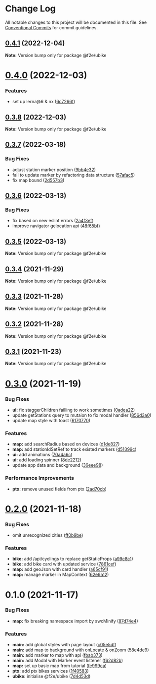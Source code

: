 # Change Log

All notable changes to this project will be documented in this file.
See [Conventional Commits](https://conventionalcommits.org) for commit guidelines.

## [0.4.1](https://github.com/Howard86/f2e-2011/compare/@f2e/ubike@0.4.0...@f2e/ubike@0.4.1) (2022-12-04)

**Note:** Version bump only for package @f2e/ubike

# [0.4.0](https://github.com/Howard86/f2e-2011/compare/@f2e/ubike@0.3.8...@f2e/ubike@0.4.0) (2022-12-03)

### Features

- set up lerna@6 & nx ([6c7266f](https://github.com/Howard86/f2e-2011/commit/6c7266f91199869751c0bddd546183fad608d07b))

## [0.3.8](https://github.com/Howard86/f2e-2011/compare/@f2e/ubike@0.3.7...@f2e/ubike@0.3.8) (2022-12-03)

**Note:** Version bump only for package @f2e/ubike

## [0.3.7](https://github.com/Howard86/f2e-2011/compare/@f2e/ubike@0.3.6...@f2e/ubike@0.3.7) (2022-03-18)

### Bug Fixes

- adjust station marker position ([9bb4e32](https://github.com/Howard86/f2e-2011/commit/9bb4e3283dcb0e5bacc92b96e0a61fa63e1f97ae))
- fail to update marker by refactoring data structure ([57afac5](https://github.com/Howard86/f2e-2011/commit/57afac574dd508d77c4f3ea24a40d61befceb258))
- fix map bound ([2d557b3](https://github.com/Howard86/f2e-2011/commit/2d557b388cb7c604f63a00549a8090816c18b363))

## [0.3.6](https://github.com/Howard86/f2e-2011/compare/@f2e/ubike@0.3.5...@f2e/ubike@0.3.6) (2022-03-13)

### Bug Fixes

- fix based on new eslint errors ([2a4f3ef](https://github.com/Howard86/f2e-2011/commit/2a4f3ef5221e9be286cf91fa4d69fd8ba7f431ce))
- improve navigator gelocation api ([48f65bf](https://github.com/Howard86/f2e-2011/commit/48f65bf07710601cbf1b6d9f53b71f0c1fae645e))

## [0.3.5](https://github.com/Howard86/f2e-2011/compare/@f2e/ubike@0.3.4...@f2e/ubike@0.3.5) (2022-03-13)

**Note:** Version bump only for package @f2e/ubike

## [0.3.4](https://github.com/Howard86/f2e-2011/compare/@f2e/ubike@0.3.3...@f2e/ubike@0.3.4) (2021-11-29)

**Note:** Version bump only for package @f2e/ubike

## [0.3.3](https://github.com/Howard86/f2e-2011/compare/@f2e/ubike@0.3.2...@f2e/ubike@0.3.3) (2021-11-28)

**Note:** Version bump only for package @f2e/ubike

## [0.3.2](https://github.com/Howard86/f2e-2011/compare/@f2e/ubike@0.3.1...@f2e/ubike@0.3.2) (2021-11-28)

**Note:** Version bump only for package @f2e/ubike

## [0.3.1](https://github.com/Howard86/f2e-2011/compare/@f2e/ubike@0.3.0...@f2e/ubike@0.3.1) (2021-11-23)

**Note:** Version bump only for package @f2e/ubike

# [0.3.0](https://github.com/Howard86/f2e-2011/compare/@f2e/ubike@0.2.0...@f2e/ubike@0.3.0) (2021-11-19)

### Bug Fixes

- **ui:** fix staggerChildren failling to work sometimes ([0adea22](https://github.com/Howard86/f2e-2011/commit/0adea222db675509790b2822fb4ea87d8ad9ced2))
- update getStations query to mutaion to fix modal handler ([856d3a0](https://github.com/Howard86/f2e-2011/commit/856d3a00706b1c464053362614541c153f9baf25))
- update map style with toast ([6170770](https://github.com/Howard86/f2e-2011/commit/6170770e6f5489a7e4726e88ed9c7b3be629770e))

### Features

- **map:** add searchRadius based on devices ([d1de827](https://github.com/Howard86/f2e-2011/commit/d1de8271217bf78ac6dc2cf166ebcd147f611b9e))
- **map:** add stationIdSetRef to track existed markers ([d51399c](https://github.com/Howard86/f2e-2011/commit/d51399cdcfbcfd1afa0aec7e8e99a255a1ba709a))
- **ui:** add animations ([70a4a6c](https://github.com/Howard86/f2e-2011/commit/70a4a6c0242eb770242900564cff2befd7217b5f))
- **ui:** add loading spinner ([8de2212](https://github.com/Howard86/f2e-2011/commit/8de221288c4aab393993af5d8ed51e330d09c91c))
- update app data and background ([36eee98](https://github.com/Howard86/f2e-2011/commit/36eee98e9e8962ee1119a0f18859b1e2e2fcaeb6))

### Performance Improvements

- **ptx:** remove unused fields from ptx ([2ad70cb](https://github.com/Howard86/f2e-2011/commit/2ad70cb1d7fee02deff594f500aaf8d5ad5b0566))

# [0.2.0](https://github.com/Howard86/f2e-2011/compare/@f2e/ubike@0.1.0...@f2e/ubike@0.2.0) (2021-11-18)

### Bug Fixes

- omit unrecognized cities ([ff0b9be](https://github.com/Howard86/f2e-2011/commit/ff0b9be55af1d2078df7e8ac8ba5c4057fb44b2d))

### Features

- **bike:** add /api/cyclings to replace getStaticProps ([a99c8c1](https://github.com/Howard86/f2e-2011/commit/a99c8c157f7ff3d64b5b5eca34f5c95b9ce2c3e1))
- **bike:** add bike card with updated service ([7861cef](https://github.com/Howard86/f2e-2011/commit/7861cef11689a2a9b1435d6fb5835888971a65b9))
- **map:** add geoJson with card handler ([a65cf91](https://github.com/Howard86/f2e-2011/commit/a65cf9160734952de0066ec122954389449ef2de))
- **map:** manage marker in MapContext ([62e9a12](https://github.com/Howard86/f2e-2011/commit/62e9a1252393005df982c5f04c4c3b9035fde5c3))

# 0.1.0 (2021-11-17)

### Bug Fixes

- **map:** fix breaking namespace import by swcMinify ([87d74e4](https://github.com/Howard86/f2e-2011/commit/87d74e420f3710b4a38a6c586850a239fb3eabc5))

### Features

- **main:** add global styles with page layout ([c05e5df](https://github.com/Howard86/f2e-2011/commit/c05e5df901afc0190f86dbaf294cbd5bb894a236))
- **main:** add map to background with onLocate & onZoom ([58e4de9](https://github.com/Howard86/f2e-2011/commit/58e4de9832a3fd4906714381ed2371ef58667b2a))
- **main:** add marker to map with api ([fbab373](https://github.com/Howard86/f2e-2011/commit/fbab373b406197341b91a077c91552c656ff5a22))
- **main:** add Modal with Marker event listener ([f62d82b](https://github.com/Howard86/f2e-2011/commit/f62d82b1bdca730e4bffd7645667dd8c6fb9be74))
- **map:** set up basic map from tutorial ([fe999ca](https://github.com/Howard86/f2e-2011/commit/fe999ca2c8673b59d89c5572cd6ba5050a8618ac))
- **ptx:** add ptx bikes services ([1f40583](https://github.com/Howard86/f2e-2011/commit/1f40583c63f976697406ddf9cdcc941c6847712e))
- **ubike:** initialise @f2e/ubike ([7d4d53d](https://github.com/Howard86/f2e-2011/commit/7d4d53dc635cb832fb9ea40835f4360d0f4a128a))
